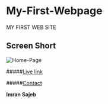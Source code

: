 # My-First-Webpage
MY FIRST WEB SITE

## Screen Short 

![Home-Page](https://user-images.githubusercontent.com/43618577/105393349-6d879400-5c46-11eb-9ea0-94a9689af966.png)

#####[Live link](https://imranbsl.netlify.app)

#####[Contact](https://www.instagram.com/imransajeb/)

**Imran Sajeb**
